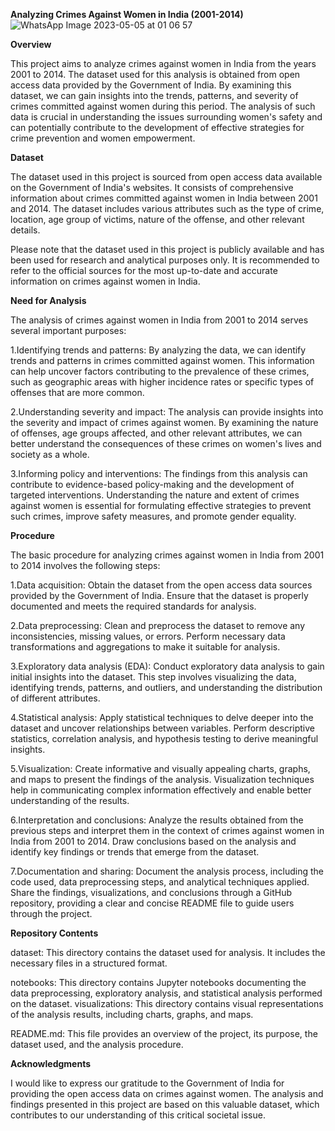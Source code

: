 **Analyzing Crimes Against Women in India (2001-2014)**
![WhatsApp Image 2023-05-05 at 01 06 57](https://github.com/manoshiraha19/Crimes_Against_Women/assets/114347106/48b5d50c-a3c7-4b34-a7c4-943403ba0756)


**Overview**

This project aims to analyze crimes against women in India from the years 2001 to 2014. The dataset used for this analysis is obtained from open access data provided by the Government of India. By examining this dataset, we can gain insights into the trends, patterns, and severity of crimes committed against women during this period. The analysis of such data is crucial in understanding the issues surrounding women's safety and can potentially contribute to the development of effective strategies for crime prevention and women empowerment.

**Dataset**

The dataset used in this project is sourced from open access data available on the Government of India's websites. It consists of comprehensive information about crimes committed against women in India between 2001 and 2014. The dataset includes various attributes such as the type of crime, location, age group of victims, nature of the offense, and other relevant details.

Please note that the dataset used in this project is publicly available and has been used for research and analytical purposes only. It is recommended to refer to the official sources for the most up-to-date and accurate information on crimes against women in India.

**Need for Analysis**

The analysis of crimes against women in India from 2001 to 2014 serves several important purposes:

1.Identifying trends and patterns: By analyzing the data, we can identify trends and patterns in crimes committed against women. This information can help uncover factors contributing to the prevalence of these crimes, such as geographic areas with higher incidence rates or specific types of offenses that are more common.

2.Understanding severity and impact: The analysis can provide insights into the severity and impact of crimes against women. By examining the nature of offenses, age groups affected, and other relevant attributes, we can better understand the consequences of these crimes on women's lives and society as a whole.

3.Informing policy and interventions: The findings from this analysis can contribute to evidence-based policy-making and the development of targeted interventions. Understanding the nature and extent of crimes against women is essential for formulating effective strategies to prevent such crimes, improve safety measures, and promote gender equality.

**Procedure**

The basic procedure for analyzing crimes against women in India from 2001 to 2014 involves the following steps:

1.Data acquisition: Obtain the dataset from the open access data sources provided by the Government of India. Ensure that the dataset is properly documented and meets the required standards for analysis.

2.Data preprocessing: Clean and preprocess the dataset to remove any inconsistencies, missing values, or errors. Perform necessary data transformations and aggregations to make it suitable for analysis.

3.Exploratory data analysis (EDA): Conduct exploratory data analysis to gain initial insights into the dataset. This step involves visualizing the data, identifying trends, patterns, and outliers, and understanding the distribution of different attributes.

4.Statistical analysis: Apply statistical techniques to delve deeper into the dataset and uncover relationships between variables. Perform descriptive statistics, correlation analysis, and hypothesis testing to derive meaningful insights.

5.Visualization: Create informative and visually appealing charts, graphs, and maps to present the findings of the analysis. Visualization techniques help in communicating complex information effectively and enable better understanding of the results.

6.Interpretation and conclusions: Analyze the results obtained from the previous steps and interpret them in the context of crimes against women in India from 2001 to 2014. Draw conclusions based on the analysis and identify key findings or trends that emerge from the dataset.

7.Documentation and sharing: Document the analysis process, including the code used, data preprocessing steps, and analytical techniques applied. Share the findings, visualizations, and conclusions through a GitHub repository, providing a clear and concise README file to guide users through the project.

**Repository Contents**

dataset: This directory contains the dataset used for analysis. It includes the necessary files in a structured format.

notebooks: This directory contains Jupyter notebooks documenting the data preprocessing, exploratory analysis, and statistical analysis performed on the dataset.
visualizations: This directory contains visual representations of the analysis results, including charts, graphs, and maps.

README.md: This file provides an overview of the project, its purpose, the dataset used, and the analysis procedure.

**Acknowledgments**

I would like to express our gratitude to the Government of India for providing the open access data on crimes against women. The analysis and findings presented in this project are based on this valuable dataset, which contributes to our understanding of this critical societal issue.

